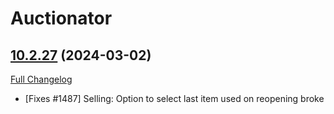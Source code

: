 # Auctionator

## [10.2.27](https://github.com/Auctionator/Auctionator/tree/10.2.27) (2024-03-02)
[Full Changelog](https://github.com/Auctionator/Auctionator/compare/10.2.26...10.2.27) 

- [Fixes #1487] Selling: Option to select last item used on reopening broke  
